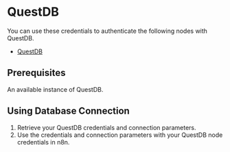 # QuestDB

You can use these credentials to authenticate the following nodes with QuestDB.

- [QuestDB](/integrations/nodes/n8n-nodes-base.questDB/)

## Prerequisites

An available instance of QuestDB. 

## Using Database Connection

1. Retrieve your QuestDB credentials and connection parameters.
2. Use the credentials and connection parameters with your QuestDB node credentials in n8n.
